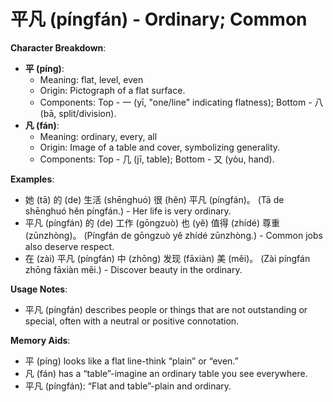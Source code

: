 # **平凡 (píngfán) - Ordinary; Common**

**Character Breakdown**:  
- **平 (píng)**:
  - Meaning: flat, level, even
  - Origin: Pictograph of a flat surface.
  - Components: Top - 一 (yī, "one/line" indicating flatness); Bottom - 八 (bā, split/division).  
- **凡 (fán)**:
  - Meaning: ordinary, every, all
  - Origin: Image of a table and cover, symbolizing generality.
  - Components: Top - 几 (jī, table); Bottom - 又 (yòu, hand).

**Examples**:  
- 她 (tā) 的 (de) 生活 (shēnghuó) 很 (hěn) 平凡 (píngfán)。 (Tā de shēnghuó hěn píngfán.) - Her life is very ordinary.  
- 平凡 (píngfán) 的 (de) 工作 (gōngzuò) 也 (yě) 值得 (zhídé) 尊重 (zūnzhòng)。 (Píngfán de gōngzuò yě zhídé zūnzhòng.) - Common jobs also deserve respect.  
- 在 (zài) 平凡 (píngfán) 中 (zhōng) 发现 (fāxiàn) 美 (měi)。 (Zài píngfán zhōng fāxiàn měi.) - Discover beauty in the ordinary.

**Usage Notes**:  
- 平凡 (píngfán) describes people or things that are not outstanding or special, often with a neutral or positive connotation.

**Memory Aids**:  
- 平 (píng) looks like a flat line-think “plain” or “even.”  
- 凡 (fán) has a “table”-imagine an ordinary table you see everywhere.  
- 平凡 (píngfán): “Flat and table”-plain and ordinary.